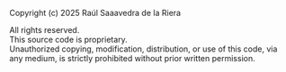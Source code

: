 Copyright (c) 2025 Raúl Saaavedra de la Riera

All rights reserved.  
This source code is proprietary.  
Unauthorized copying, modification, distribution, or use of this code, via any medium, is strictly prohibited without prior written permission.